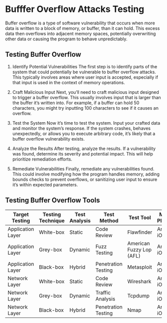 # Bufffer Overflow Attacks Testing

 Buffer overflow is a type of software vulnerability that occurs when more data is written to a block of memory, or buffer, than it can hold. This excess data then overflows into adjacent memory spaces, potentially overwriting other data or causing the program to behave unpredictably.

## Testing Buffer Overflow

1. Identify Potential Vulnerabilities
The first step is to identify parts of the system that could potentially be vulnerable to buffer overflow attacks. This typically involves areas where user input is accepted, especially if that input is used in the context of memory operations.

2. Craft Malicious Input
Next, you’ll need to craft malicious input designed to trigger a buffer overflow. This usually involves input that is larger than the buffer it’s written into. For example, if a buffer can hold 50 characters, you might try inputting 100 characters to see if it causes an overflow.

3. Test the System
Now it’s time to test the system. Input your crafted data and monitor the system’s response. If the system crashes, behaves unexpectedly, or allows you to execute arbitrary code, it’s likely that a buffer overflow vulnerability exists.

4. Analyze the Results
After testing, analyze the results. If a vulnerability was found, determine its severity and potential impact. This will help prioritize remediation efforts.

5. Remediate Vulnerabilities
Finally, remediate any vulnerabilities found. This could involve modifying how the program handles memory, adding bounds checks to prevent overflows, or sanitizing user input to ensure it’s within expected parameters.

## Testing Buffer Overflow Tools

| Target Testing    | Testing Technique | Test Analysis | Test Method         | Test Tool                | Mobile Platform |
|-------------------|-------------------|---------------|---------------------|--------------------------|-----------------|
| Application Layer | White-box         | Static        | Code Review         | Flawfinder               | Android, iOS    |
| Application Layer | Grey-box          | Dynamic       | Fuzz Testing        | American Fuzzy Lop (AFL) | Android, iOS    |
| Application Layer | Black-box         | Hybrid        | Penetration Testing | Metasploit               | Android, iOS    |
| Network Layer     | White-box         | Static        | Code Review         | Wireshark                | Android, iOS    |
| Network Layer     | Grey-box          | Dynamic       | Traffic Analysis    | Tcpdump                  | Android, iOS    |
| Network Layer     | Black-box         | Hybrid        | Penetration Testing | Nmap                     | Android, iOS    |